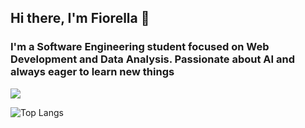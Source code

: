 ## Hi there, I'm Fiorella 👋
### I'm a Software Engineering student focused on Web Development and Data Analysis. Passionate about AI and always eager to learn new things
<picture>
  <source
    srcset="https://github-readme-stats.vercel.app/api?username=Fio0407&show_icons=true&bg_color=ffddf4&title_color=e91e63&text_color=880e4f&icon_color=e91e63&border_color=880e4f&border_radius=8"
    media="(prefers-color-scheme: dark)"
  />
  <source
    srcset="https://github-readme-stats.vercel.app/api?username=Fio0407&show_icons=true&bg_color=ffddf4&title_color=e91e63&text_color=880e4f&icon_color=e91e63&border_color=880e4f&border_radius=8"
    media="(prefers-color-scheme: light), (prefers-color-scheme: no-preference)"
  />
  <img src="https://github-readme-stats.vercel.app/api?username=Fio0407&show_icons=true&bg_color=ffddf4&title_color=e91e63&text_color=880e4f&icon_color=e91e63&border_color=880e4f&border_radius=8" />
</picture>

![Top Langs](https://github-readme-stats.vercel.app/api/top-langs/?username=Fio0407&hide_progress=true)
